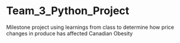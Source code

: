 # Team_3_Python_Project
Milestone project using learnings from class to determine how price changes in produce has affected Canadian Obesity
